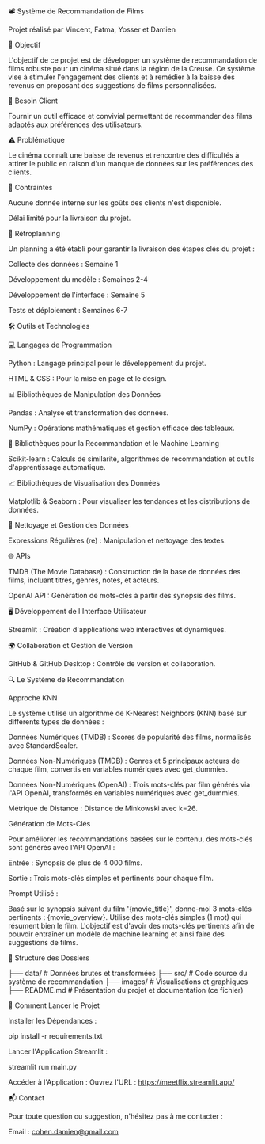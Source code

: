 📽️ Système de Recommandation de Films

Projet réalisé par Vincent, Fatma, Yosser et Damien

🎯 Objectif

L'objectif de ce projet est de développer un système de recommandation de films robuste pour un cinéma situé dans la région de la Creuse. Ce système vise à stimuler l'engagement des clients et à remédier à la baisse des revenus en proposant des suggestions de films personnalisées.

🤝 Besoin Client

Fournir un outil efficace et convivial permettant de recommander des films adaptés aux préférences des utilisateurs.

⚠️ Problématique

Le cinéma connaît une baisse de revenus et rencontre des difficultés à attirer le public en raison d'un manque de données sur les préférences des clients.

🚧 Contraintes

Aucune donnée interne sur les goûts des clients n'est disponible.

Délai limité pour la livraison du projet.

📅 Rétroplanning

Un planning a été établi pour garantir la livraison des étapes clés du projet :

Collecte des données : Semaine 1

Développement du modèle : Semaines 2-4

Développement de l'interface : Semaine 5

Tests et déploiement : Semaines 6-7

🛠️ Outils et Technologies

💻 Langages de Programmation

Python : Langage principal pour le développement du projet.

HTML & CSS : Pour la mise en page et le design.

📊 Bibliothèques de Manipulation des Données

Pandas : Analyse et transformation des données.

NumPy : Opérations mathématiques et gestion efficace des tableaux.

🤖 Bibliothèques pour la Recommandation et le Machine Learning

Scikit-learn : Calculs de similarité, algorithmes de recommandation et outils d'apprentissage automatique.

📈 Bibliothèques de Visualisation des Données

Matplotlib & Seaborn : Pour visualiser les tendances et les distributions de données.

🧹 Nettoyage et Gestion des Données

Expressions Régulières (re) : Manipulation et nettoyage des textes.

🌐 APIs

TMDB (The Movie Database) : Construction de la base de données des films, incluant titres, genres, notes, et acteurs.

OpenAI API : Génération de mots-clés à partir des synopsis des films.

🖥️ Développement de l'Interface Utilisateur

Streamlit : Création d'applications web interactives et dynamiques.

🌍 Collaboration et Gestion de Version

GitHub & GitHub Desktop : Contrôle de version et collaboration.

🔍 Le Système de Recommandation

Approche KNN

Le système utilise un algorithme de K-Nearest Neighbors (KNN) basé sur différents types de données :

Données Numériques (TMDB) : Scores de popularité des films, normalisés avec StandardScaler.

Données Non-Numériques (TMDB) : Genres et 5 principaux acteurs de chaque film, convertis en variables numériques avec get_dummies.

Données Non-Numériques (OpenAI) : Trois mots-clés par film générés via l'API OpenAI, transformés en variables numériques avec get_dummies.

Métrique de Distance : Distance de Minkowski avec k=26.

Génération de Mots-Clés

Pour améliorer les recommandations basées sur le contenu, des mots-clés sont générés avec l'API OpenAI :

Entrée : Synopsis de plus de 4 000 films.

Sortie : Trois mots-clés simples et pertinents pour chaque film.

Prompt Utilisé :

Basé sur le synopsis suivant du film '{movie_title}', donne-moi 3 mots-clés pertinents : {movie_overview}. Utilise des mots-clés simples (1 mot) qui résument bien le film. L'objectif est d'avoir des mots-clés pertinents afin de pouvoir entraîner un modèle de machine learning et ainsi faire des suggestions de films.

📜 Structure des Dossiers

├── data/              # Données brutes et transformées
├── src/               # Code source du système de recommandation
├── images/           # Visualisations et graphiques
├── README.md          # Présentation du projet et documentation (ce fichier)

🚀 Comment Lancer le Projet

Installer les Dépendances :

pip install -r requirements.txt

Lancer l'Application Streamlit :

streamlit run main.py

Accéder à l'Application :
Ouvrez l'URL : https://meetflix.streamlit.app/

📬 Contact

Pour toute question ou suggestion, n'hésitez pas à me contacter :

Email : cohen.damien@gmail.com
